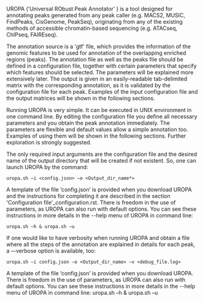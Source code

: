 UROPA ('Universal RObust Peak Annotator' ) is a tool designed for annotating peaks generated from any peak caller
(e.g. MACS2, MUSIC, FindPeaks, CisGenome, PeakSeq), originating from any of the existing methods of 
accessible chromatin-based sequencing (e.g. ATACseq, ChIPseq, FAIREseq). 

The annotation source is a 'gtf' file, which provides the information of the genomic features to be used for annotation 
of the overlapping enriched regions (peaks). 
The annotation file as well as the peaks file should be defined in a configuration file, together with certain parameters that specify which features should be selected. 
The parameters will be explained more extensively later.
The output is given in an easily-readable tab-delimited matrix with the corresponding annotation,
as it is validated by the configuration file for each peak. 
Examples of the input configuration file and the output matrices will be shown in the following sections. 

Running UROPA is very simple. It can be executed in UNIX environment in one command line. 
By editing the configuration file you define all necessary parameters and you obtain the peak annotation immediately. 
The parameters are flexible and default values allow a simple annotation too. Examples of using them will be shown in the following sections.
Further exploration is strongly suggested.

The only required input arguments are the configuration file and the desired name of the output directory that will be created if not existent. 
So, one can launch UROPA by the command: 

	uropa.sh –i <config.json> –o <Output_dir_name*>

A template of the file ‘config.json’ is provided when you download UROPA and the instructions for completing it
are described in the section 'Configuration file'_configuration.rst. 
There is freedom in the use of parameters, as UROPA can also run with default options.
You can see these instructions in more details in the --help menu of UROPA in command line: 
	
	uropa.sh –h & uropa.sh –u    

If one would like to have verbosity when running UROPA and obtain a file where all the steps of the annotation are explained in details for each peak,
a –-verbose option is available, too:      

	uropa.sh –i config.json –o <Output_dir_name> –v <debug_file.log>

A template of the file ‘config.json’ is provided when you download UROPA. 
There is freedom in the use of parameters, as UROPA can also run with default options.
You can see these instructions in more details in the --help menu of UROPA in command line: 
uropa.sh –h & uropa.sh –u


